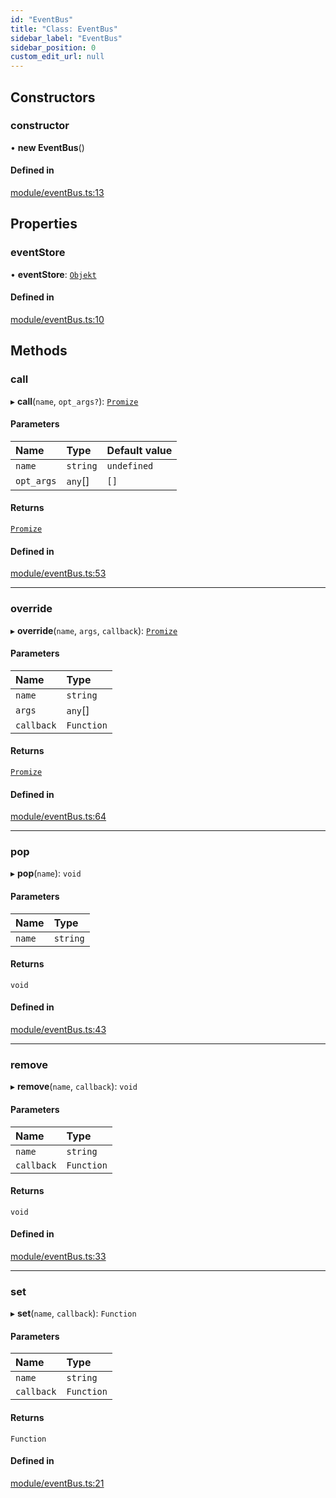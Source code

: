 ```yaml
---
id: "EventBus"
title: "Class: EventBus"
sidebar_label: "EventBus"
sidebar_position: 0
custom_edit_url: null
---
```


## Constructors

### constructor

• **new EventBus**()

#### Defined in

[module/eventBus.ts:13](https://github.com/siposdani87/sui-js/blob/1a445e5/src/module/eventBus.ts#L13)

## Properties

### eventStore

• **eventStore**: [`Objekt`](Objekt.md)

#### Defined in

[module/eventBus.ts:10](https://github.com/siposdani87/sui-js/blob/1a445e5/src/module/eventBus.ts#L10)

## Methods

### call

▸ **call**(`name`, `opt_args?`): [`Promize`](Promize.md)

#### Parameters

| Name | Type | Default value |
| :------ | :------ | :------ |
| `name` | `string` | `undefined` |
| `opt_args` | `any`[] | `[]` |

#### Returns

[`Promize`](Promize.md)

#### Defined in

[module/eventBus.ts:53](https://github.com/siposdani87/sui-js/blob/1a445e5/src/module/eventBus.ts#L53)

___

### override

▸ **override**(`name`, `args`, `callback`): [`Promize`](Promize.md)

#### Parameters

| Name | Type |
| :------ | :------ |
| `name` | `string` |
| `args` | `any`[] |
| `callback` | `Function` |

#### Returns

[`Promize`](Promize.md)

#### Defined in

[module/eventBus.ts:64](https://github.com/siposdani87/sui-js/blob/1a445e5/src/module/eventBus.ts#L64)

___

### pop

▸ **pop**(`name`): `void`

#### Parameters

| Name | Type |
| :------ | :------ |
| `name` | `string` |

#### Returns

`void`

#### Defined in

[module/eventBus.ts:43](https://github.com/siposdani87/sui-js/blob/1a445e5/src/module/eventBus.ts#L43)

___

### remove

▸ **remove**(`name`, `callback`): `void`

#### Parameters

| Name | Type |
| :------ | :------ |
| `name` | `string` |
| `callback` | `Function` |

#### Returns

`void`

#### Defined in

[module/eventBus.ts:33](https://github.com/siposdani87/sui-js/blob/1a445e5/src/module/eventBus.ts#L33)

___

### set

▸ **set**(`name`, `callback`): `Function`

#### Parameters

| Name | Type |
| :------ | :------ |
| `name` | `string` |
| `callback` | `Function` |

#### Returns

`Function`

#### Defined in

[module/eventBus.ts:21](https://github.com/siposdani87/sui-js/blob/1a445e5/src/module/eventBus.ts#L21)
